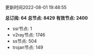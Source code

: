 更新时间2022-08-01 19:48:55

**总订阅: 64**
**总节点: 8429**
**有效节点: 2400**
- ssr节点: 1
- v2ray节点: 1746
- ss节点: 504
- trojan节点: 149
